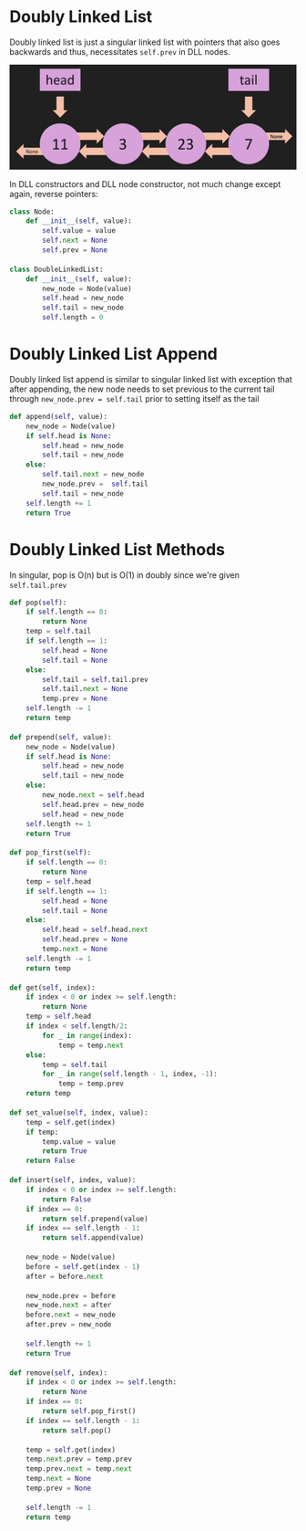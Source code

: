 # Doubly Linked List

Doubly linked list is just a singular linked list with pointers that also goes backwards and thus, necessitates `self.prev` in DLL nodes.

![Doubly Linked List](./doubly_linked_list.png)

In DLL constructors and DLL node constructor, not much change except again, reverse pointers:

```python
class Node:
    def __init__(self, value):
        self.value = value
        self.next = None
        self.prev = None

class DoubleLinkedList:
    def __init__(self, value):
        new_node = Node(value)
        self.head = new_node
        self.tail = new_node
        self.length = 0
```

# Doubly Linked List Append

Doubly linked list append is similar to singular linked list with exception that after appending, the new node needs to set previous to the current tail through `new_node.prev = self.tail` prior to setting itself as the tail

```python
def append(self, value):
    new_node = Node(value)
    if self.head is None:
        self.head = new_node
        self.tail = new_node
    else:
        self.tail.next = new_node
        new_node.prev =  self.tail
        self.tail = new_node
    self.length += 1
    return True
```

# Doubly Linked List Methods

In singular, pop is O(n) but is O(1) in doubly since we're given `self.tail.prev`

```python
def pop(self):
    if self.length == 0:
        return None
    temp = self.tail
    if self.length == 1:
        self.head = None
        self.tail = None
    else:
        self.tail = self.tail.prev
        self.tail.next = None
        temp.prev = None
    self.length -= 1
    return temp

def prepend(self, value):
    new_node = Node(value)
    if self.head is None:
        self.head = new_node
        self.tail = new_node
    else:
        new_node.next = self.head
        self.head.prev = new_node
        self.head = new_node
    self.length += 1
    return True

def pop_first(self):
    if self.length == 0:
        return None
    temp = self.head
    if self.length == 1:
        self.head = None
        self.tail = None
    else:
        self.head = self.head.next
        self.head.prev = None
        temp.next = None
    self.length -= 1
    return temp

def get(self, index):
    if index < 0 or index >= self.length:
        return None
    temp = self.head
    if index < self.length/2:
        for _ in range(index):
            temp = temp.next
    else:
        temp = self.tail
        for _ in range(self.length - 1, index, -1):
            temp = temp.prev
    return temp

def set_value(self, index, value):
    temp = self.get(index)
    if temp:
        temp.value = value
        return True
    return False

def insert(self, index, value):
    if index < 0 or index >= self.length:
        return False
    if index == 0:
        return self.prepend(value)
    if index == self.length - 1:
        return self.append(value)

    new_node = Node(value)
    before = self.get(index - 1)
    after = before.next

    new_node.prev = before
    new_node.next = after
    before.next = new_node
    after.prev = new_node

    self.length += 1
    return True

def remove(self, index):
    if index < 0 or index >= self.length:
        return None
    if index == 0:
        return self.pop_first()
    if index == self.length - 1:
        return self.pop()

    temp = self.get(index)
    temp.next.prev = temp.prev
    temp.prev.next = temp.next
    temp.next = None
    temp.prev = None

    self.length -= 1
    return temp
```
